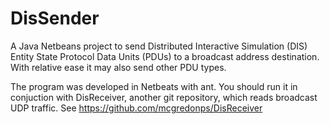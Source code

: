 # DisSender
A Java Netbeans project to send Distributed Interactive Simulation (DIS) Entity State Protocol Data Units (PDUs) to a broadcast address destination. With relative ease it may also send other PDU types. 

The program was developed in Netbeats with ant. You should run it in conjuction with DisReceiver, another git repository, which reads broadcast UDP traffic. See https://github.com/mcgredonps/DisReceiver
